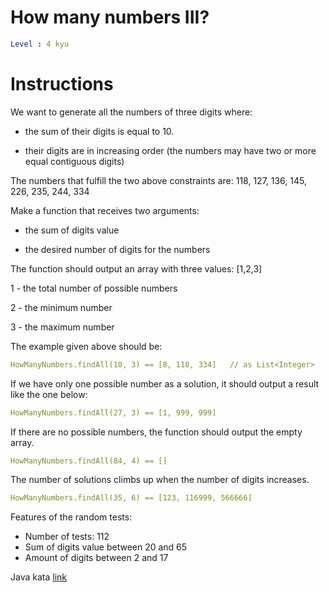 # How many numbers III?

```yaml
Level : 4 kyu
```

# Instructions

We want to generate all the numbers of three digits where:

- the sum of their digits is equal to 10.

- their digits are in increasing order (the numbers may have two or more equal contiguous digits)

The numbers that fulfill the two above constraints are: 118, 127, 136, 145, 226, 235, 244, 334

Make a function that receives two arguments:

- the sum of digits value

- the desired number of digits for the numbers

The function should output an array with three values: [1,2,3]

1 - the total number of possible numbers

2 - the minimum number

3 - the maximum number

The example given above should be:

```yaml
HowManyNumbers.findAll(10, 3) == [8, 118, 334]   // as List<Integer>
```

If we have only one possible number as a solution, it should output a result like the one below:

```yaml
HowManyNumbers.findAll(27, 3) == [1, 999, 999]
```

If there are no possible numbers, the function should output the empty array.

```yaml
HowManyNumbers.findAll(84, 4) == []
```

The number of solutions climbs up when the number of digits increases.

```yaml
HowManyNumbers.findAll(35, 6) == [123, 116999, 566666]
```

Features of the random tests:

- Number of tests: 112
- Sum of digits value between 20 and 65
- Amount of digits between 2 and 17

Java kata [link](https://www.codewars.com/kata/5877e7d568909e5ff90017e6/train/java) 